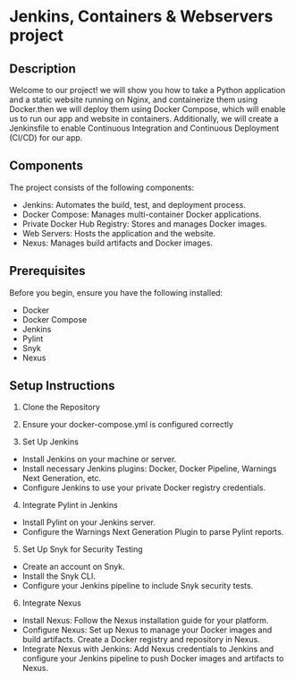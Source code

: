 # Jenkins, Containers & Webservers project

## Description
Welcome to our project! we will show you how to take a Python application and a static website running on Nginx,
and containerize them using Docker.then we will deploy them using Docker Compose, which will enable us to run our 
app and website in containers. Additionally, we will create a Jenkinsfile to 
enable Continuous Integration and Continuous Deployment (CI/CD) for our app.

## Components
The project consists of the following components:

* Jenkins: Automates the build, test, and deployment process.
* Docker Compose: Manages multi-container Docker applications.
* Private Docker Hub Registry: Stores and manages Docker images.
* Web Servers: Hosts the application and the website.
* Nexus: Manages build artifacts and Docker images.

## Prerequisites
Before you begin, ensure you have the following installed:

* Docker
* Docker Compose
* Jenkins
* Pylint
* Snyk
* Nexus

## Setup Instructions
1. Clone the Repository
  
2. Ensure your docker-compose.yml is configured correctly
  
3. Set Up Jenkins

* Install Jenkins on your machine or server.
* Install necessary Jenkins plugins: Docker, Docker Pipeline, Warnings Next Generation, etc.
* Configure Jenkins to use your private Docker registry credentials.

4. Integrate Pylint in Jenkins

* Install Pylint on your Jenkins server.
* Configure the Warnings Next Generation Plugin to parse Pylint reports.

5. Set Up Snyk for Security Testing

* Create an account on Snyk.
* Install the Snyk CLI.
* Configure your Jenkins pipeline to include Snyk security tests.

6. Integrate Nexus
* Install Nexus: Follow the Nexus installation guide for your platform.
* Configure Nexus: Set up Nexus to manage your Docker images and build artifacts. Create a Docker registry and repository in Nexus.
* Integrate Nexus with Jenkins: Add Nexus credentials to Jenkins and configure your Jenkins pipeline to push Docker images and artifacts to Nexus.


